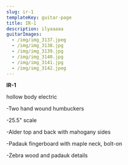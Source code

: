 ```yaml
---
slug: ir-1
templateKey: guitar-page
title: IR-1
description: ilyaaaaa
guitarImages:
  - /img/img_3137.jpeg
  - /img/img_3138.jpg
  - /img/img_3139.jpg
  - /img/img_3140.jpg
  - /img/img_3141.jpg
  - /img/img_3142.jpeg
---
```

**IR-1**

hollow body electric 

\-Two hand wound humbuckers

\-25.5" scale 

\-Alder top and back with mahogany sides

\-Padauk fingerboard with maple neck, bolt-on

\-Zebra wood and padauk details
